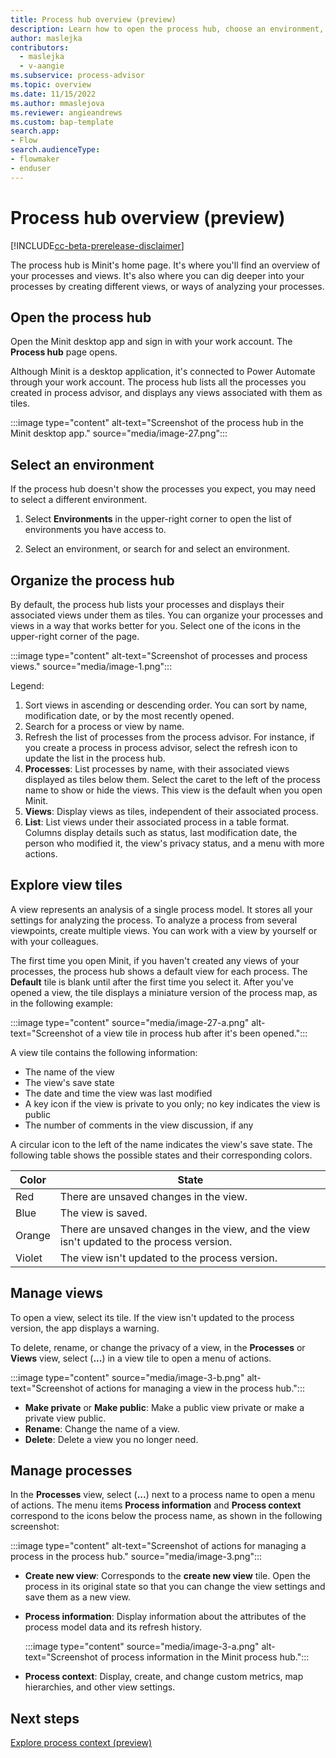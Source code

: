 ```yaml
---
title: Process hub overview (preview)
description: Learn how to open the process hub, choose an environment, and understand view tiles in the Minit desktop application for Microsoft Power Automate process advisor. 
author: maslejka
contributors:
  - maslejka
  - v-aangie
ms.subservice: process-advisor
ms.topic: overview
ms.date: 11/15/2022
ms.author: mmaslejova
ms.reviewer: angieandrews
ms.custom: bap-template
search.app:
- Flow
search.audienceType:
- flowmaker
- enduser
---
```


# Process hub overview (preview)

[!INCLUDE[cc-beta-prerelease-disclaimer](../includes/cc-beta-prerelease-disclaimer.md)]

The process hub is Minit's home page. It's where you'll find an overview of your processes and views. It's also where you can dig deeper into your processes by creating different views, or ways of analyzing your processes.

## Open the process hub

Open the Minit desktop app and sign in with your work account. The **Process hub** page opens.

Although Minit is a desktop application, it's connected to Power Automate through your work account. The process hub lists all the processes you created in process advisor, and displays any views associated with them as tiles.

:::image type="content" alt-text="Screenshot of the process hub in the Minit desktop app." source="media/image-27.png":::

## Select an environment

If the process hub doesn't show the processes you expect, you may need to select a different environment.

1. Select **Environments** in the upper-right corner to open the list of environments you have access to.

1. Select an environment, or search for and select an environment.

## Organize the process hub

By default, the process hub lists your processes and displays their associated views under them as tiles. You can organize your processes and views in a way that works better for you. Select one of the icons in the upper-right corner of the page.

:::image type="content" alt-text="Screenshot of processes and process views." source="media/image-1.png":::

Legend:

1. Sort views in ascending or descending order. You can sort by name, modification date, or by the most recently opened.
1. Search for a process or view by name.
1. Refresh the list of processes from the process advisor. For instance, if you create a process in process advisor, select the refresh icon to update the list in the process hub.
1. **Processes**: List processes by name, with their associated views displayed as tiles below them. Select the caret to the left of the process name to show or hide the views. This view is the default when you open Minit.
1. **Views**: Display views as tiles, independent of their associated process.
1. **List**: List views under their associated process in a table format. Columns display details such as status, last modification date, the person who modified it, the view's privacy status, and a menu with more actions.

## Explore view tiles

A view represents an analysis of a single process model. It stores all your settings for analyzing the process. To analyze a process from several viewpoints, create multiple views. You can work with a view by yourself or with your colleagues.

The first time you open Minit, if you haven't created any views of your processes, the process hub shows a default view for each process. The **Default** tile is blank until after the first time you select it. After you've opened a view, the tile displays a miniature version of the process map, as in the following example:

:::image type="content" source="media/image-27-a.png" alt-text="Screenshot of a view tile in process hub after it's been opened.":::

A view tile contains the following information:

- The name of the view
- The view's save state
- The date and time the view was last modified
- A key icon if the view is private to you only; no key indicates the view is public
- The number of comments in the view discussion, if any

A circular icon to the left of the name indicates the view's save state. The following table shows the possible states and their corresponding colors.

| Color | State |
|---------|---------|
| Red |  There are unsaved changes in the view. |
| Blue | The view is saved. |
| Orange | There are unsaved changes in the view, and the view isn't updated to the process version. |
| Violet | The view isn't updated to the process version. |

## Manage views

To open a view, select its tile. If the view isn't updated to the process version, the app displays a warning.

To delete, rename, or change the privacy of a view, in the **Processes** or **Views** view, select (**...**) in a view tile to open a menu of actions.

:::image type="content" source="media/image-3-b.png" alt-text="Screenshot of actions for managing a view in the process hub.":::

- **Make private** or **Make public**: Make a public view private or make a private view public.
- **Rename**: Change the name of a view.
- **Delete**: Delete a view you no longer need.

## Manage processes

In the **Processes** view, select (**...**) next to a process name to open a menu of actions. The menu items **Process information** and **Process context** correspond to the icons below the process name, as shown in the following screenshot:

:::image type="content" alt-text="Screenshot of actions for managing a process in the process hub." source="media/image-3.png":::

- **Create new view**: Corresponds to the **create new view** tile. Open the process in its original state so that you can change the view settings and save them as a new view.

- **Process information**: Display information about the attributes of the process model data and its refresh history.

    :::image type="content" source="media/image-3-a.png" alt-text="Screenshot of process information in the Minit process hub.":::

- **Process context**: Display, create, and change custom metrics, map hierarchies, and other view settings.

## Next steps

[Explore process context (preview)](process-context.md)
